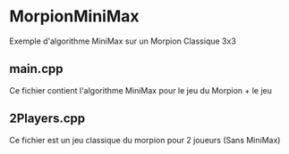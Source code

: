 # MorpionMiniMax
Exemple d'algorithme MiniMax sur un Morpion Classique 3x3

## main.cpp
Ce fichier contient l'algorithme MiniMax pour le jeu du Morpion + le jeu

## 2Players.cpp
Ce fichier est un jeu classique du morpion pour 2 joueurs (Sans MiniMax)
